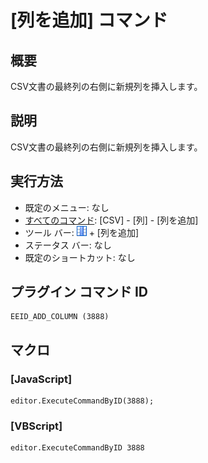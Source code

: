 # \[列を追加\] コマンド

## 概要

CSV文書の最終列の右側に新規列を挿入します。

## 説明

CSV文書の最終列の右側に新規列を挿入します。

## 実行方法

- 既定のメニュー: なし
- [すべてのコマンド](../../glossary/allcommands): \[CSV\] - \[列\] - \[列を追加\]
- ツール バー: ![](../../images/columns_separators.png) \+ \[列を追加\]
- ステータス バー: なし
- 既定のショートカット: なし

## プラグイン コマンド ID

```
EEID_ADD_COLUMN (3888)
```

## マクロ

### \[JavaScript\]

```
editor.ExecuteCommandByID(3888);
```

### \[VBScript\]

```
editor.ExecuteCommandByID 3888
```
